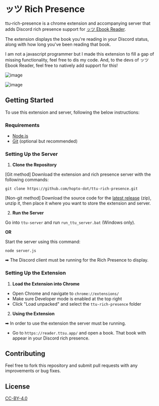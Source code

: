 # ッツ Rich Presence
ttu-rich-presence is a chrome extension and accompanying server that adds Discord rich presence support for [ッツ Ebook Reader](https://reader.ttsu.app/).

The extension displays the book you're reading in your Discord status, along with how long you've been reading that book.

I am not a javascript programmer but I made this extension to fill a gap of missing functionality, feel free to dis my code. And, to the devs of ッツ Ebook Reader, feel free to natively add support for this!

![image](https://github.com/hopto-dot/ttu-rich-presence/assets/66906618/573e2c12-6301-4a22-b673-b4bc176fd38f)

![image](https://github.com/hopto-dot/ttu-rich-presence/assets/66906618/cea310d0-ac03-44d6-b474-9e5a51d69dc1)

## Getting Started

To use this extension and server, following the below instructions:

### Requirements

- [Node.js](https://nodejs.org/)
- [Git](https://git-scm.com/downloads) (optional but recommended)

### Setting Up the Server
1. **Clone the Repository**
   
[Git method] Download the extension and rich presence server with the following commands:
```
git clone https://github.com/hopto-dot/ttu-rich-presence.git
```

[Non-git method] Download the source code for the [latest release](https://github.com/hopto-dot/ttu-rich-presence/releases/latest) (zip), unzip it, then place it where you want to store the extension and server.

2. **Run the Server**

Go into `ttu-server` and run `run_ttu_server.bat` (Windows only).

**OR**

Start the server using this command:
```
node server.js
```

➡ The Discord client must be running for the Rich Presence to display. 

### Setting Up the Extension
1. **Load the Extension into Chrome**
- Open Chrome and navigate to `chrome://extensions/`
- Make sure Developer mode is enabled at the top right
- Click "Load unpacked" and select the `ttu-rich-presence` folder

2. **Using the Extension**

➡ In order to use the extension the server must be running.
   
- Go to `https://reader.ttsu.app/` and open a book. That book with appear in your Discord rich presence.

## Contributing

Feel free to fork this repository and submit pull requests with any improvements or bug fixes.

## License

[CC-BY-4.0](https://creativecommons.org/licenses/by/4.0/)
